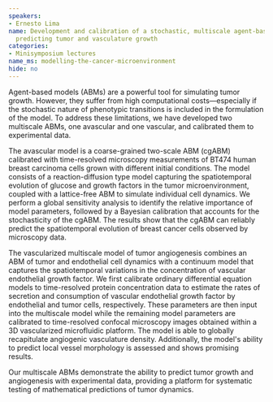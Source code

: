 ```yaml
---
speakers:
- Ernesto Lima
name: Development and calibration of a stochastic, multiscale agent-based model for
  predicting tumor and vasculature growth
categories:
- Minisymposium lectures
name_ms: modelling-the-cancer-microenvironment
hide: no
---
```

Agent-based models (ABMs) are a powerful tool for simulating tumor growth. However, they suffer from high computational costs—especially if the stochastic nature of phenotypic transitions is included in the formulation of the model. To address these limitations, we have developed two multiscale ABMs, one avascular and one vascular, and calibrated them to experimental data.
 
 The avascular model is a coarse-grained two-scale ABM (cgABM) calibrated with time-resolved microscopy measurements of BT474 human breast carcinoma cells grown with different initial conditions. The model consists of a reaction-diffusion type model capturing the spatiotemporal evolution of glucose and growth factors in the tumor microenvironment, coupled with a lattice-free ABM to simulate individual cell dynamics. We perform a global sensitivity analysis to identify the relative importance of model parameters, followed by a Bayesian calibration that accounts for the stochasticity of the cgABM. The results show that the cgABM can reliably predict the spatiotemporal evolution of breast cancer cells observed by microscopy data.
 
 The vascularized multiscale model of tumor angiogenesis combines an ABM of tumor and endothelial cell dynamics with a continuum model that captures the spatiotemporal variations in the concentration of vascular endothelial growth factor. We first calibrate ordinary differential equation models to time-resolved protein concentration data to estimate the rates of secretion and consumption of vascular endothelial growth factor by endothelial and tumor cells, respectively. These parameters are then input into the multiscale model while the remaining model parameters are calibrated to time-resolved confocal microscopy images obtained within a 3D vascularized microfluidic platform. The model is able to globally recapitulate angiogenic vasculature density. Additionally, the model's ability to predict local vessel morphology is assessed and shows promising results.
 
 Our multiscale ABMs demonstrate the ability to predict tumor growth and angiogenesis with experimental data, providing a platform for systematic testing of mathematical predictions of tumor dynamics.


